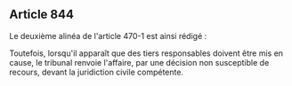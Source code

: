 Article 844
----
Le deuxième alinéa de l'article 470-1 est ainsi rédigé :

Toutefois, lorsqu'il apparaît que des tiers responsables doivent être mis en
cause, le tribunal renvoie l'affaire, par une décision non susceptible de
recours, devant la juridiction civile compétente.
